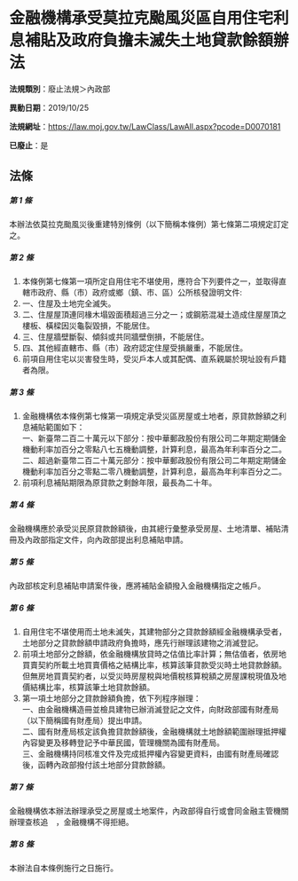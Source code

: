 # 金融機構承受莫拉克颱風災區自用住宅利息補貼及政府負擔未滅失土地貸款餘額辦法

**法規類別**：廢止法規＞內政部

**異動日期**：2019/10/25  

**法規網址**：https://law.moj.gov.tw/LawClass/LawAll.aspx?pcode=D0070181

**已廢止**：是



## 法條
##### 第 1 條
本辦法依莫拉克颱風災後重建特別條例（以下簡稱本條例）第七條第二項規定訂定之。

##### 第 2 條
1. 本條例第七條第一項所定自用住宅不堪使用，應符合下列要件之一，並取得直轄市政府、縣（市）政府或鄉（鎮、市、區）公所核發證明文件:
1. 一、住屋及土地完全滅失。 
1. 二、住屋屋頂連同椽木塌毀面積超過三分之一；或鋼筋混凝土造成住屋屋頂之樓板、橫樑因災龜裂毀損，不能居住。
1. 三、住屋牆壁斷裂、傾斜或共同牆壁倒損，不能居住。 
1. 四、其他經直轄市、縣（市）政府認定住屋受損嚴重，不能居住。 
1. 前項自用住宅以災害發生時，受災戶本人或其配偶、直系親屬於現址設有戶籍者為限。

##### 第 3 條
1. 金融機構依本條例第七條第一項規定承受災區房屋或土地者，原貸款餘額之利息補貼範圍如下：  
一、新臺幣二百二十萬元以下部分：按中華郵政股份有限公司二年期定期儲金機動利率加百分之零點八七五機動調整，計算利息，最高為年利率百分之二。  
二、超過新臺幣二百二十萬元部分：按中華郵政股份有限公司二年期定期儲金機動利率加百分之零點二零八機動調整，計算利息，最高為年利率百分之二。
1. 前項利息補貼期限為原貸款之剩餘年限，最長為二十年。

##### 第 4 條
金融機構應於承受災民原貸款餘額後，由其總行彙整承受房屋、土地清單、補貼清冊及內政部指定文件，向內政部提出利息補貼申請。

##### 第 5 條
內政部核定利息補貼申請案件後，應將補貼金額撥入金融機構指定之帳戶。

##### 第 6 條
1. 自用住宅不堪使用而土地未滅失，其建物部分之貸款餘額經金融機構承受者，土地部分之貸款餘額申請政府負擔時，應先行辦理該建物之消滅登記。
1. 前項土地部分之餘額，依金融機構放貸時之估值比率計算；無估值者，依房地買賣契約所載土地買賣價格之結構比率，核算該筆貸款受災時土地貸款餘額。但無房地買賣契約者，以受災時房屋稅與地價稅核算稅額之房屋課稅現值及地價結構比率，核算該筆土地貸款餘額。
1. 第一項土地部分之貸款餘額負擔，依下列程序辦理：  
一、由金融機構造冊並檢具建物已辦消滅登記之文件，向財政部國有財產局（以下簡稱國有財產局）提出申請。  
二、國有財產局核定該負擔貸款餘額後，金融機構就土地餘額範圍辦理抵押權內容變更及移轉登記予中華民國，管理機關為國有財產局。  
三、金融機構持同核准文件及完成抵押權內容變更資料，由國有財產局確認後，函轉內政部撥付該土地部分貸款餘額。

##### 第 7 條
金融機構依本辦法辦理承受之房屋或土地案件，內政部得自行或會同金融主管機關辦理查核追　，金融機構不得拒絕。

##### 第 8 條
本辦法自本條例施行之日施行。


